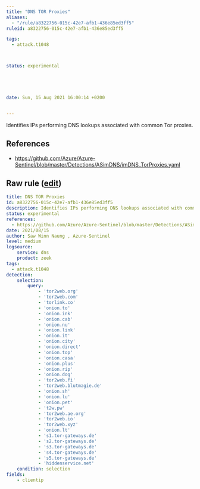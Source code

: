 ```yaml
---
title: "DNS TOR Proxies"
aliases:
  - "/rule/a8322756-015c-42e7-afb1-436e85ed3ff5"
ruleid: a8322756-015c-42e7-afb1-436e85ed3ff5

tags:
  - attack.t1048



status: experimental





date: Sun, 15 Aug 2021 16:00:14 +0200


---
```


Identifies IPs performing DNS lookups associated with common Tor proxies.

<!--more-->




## References

* https://github.com/Azure/Azure-Sentinel/blob/master/Detections/ASimDNS/imDNS_TorProxies.yaml


## Raw rule ([edit](https://github.com/SigmaHQ/sigma/edit/master/rules/network/zeek/zeek_dns_torproxy.yml))
```yaml
title: DNS TOR Proxies
id: a8322756-015c-42e7-afb1-436e85ed3ff5
description: Identifies IPs performing DNS lookups associated with common Tor proxies.
status: experimental
references:
  - https://github.com/Azure/Azure-Sentinel/blob/master/Detections/ASimDNS/imDNS_TorProxies.yaml
date: 2021/08/15
author: Saw Winn Naung , Azure-Sentinel
level: medium
logsource: 
    service: dns  
    product: zeek 
tags:
  - attack.t1048
detection:
    selection:
        query:
            - 'tor2web.org'
            - 'tor2web.com'
            - 'torlink.co'
            - 'onion.to'
            - 'onion.ink'
            - 'onion.cab'
            - 'onion.nu'
            - 'onion.link'
            - 'onion.it'
            - 'onion.city'
            - 'onion.direct'
            - 'onion.top'
            - 'onion.casa'
            - 'onion.plus'
            - 'onion.rip'
            - 'onion.dog'
            - 'tor2web.fi'
            - 'tor2web.blutmagie.de'
            - 'onion.sh'
            - 'onion.lu'
            - 'onion.pet'
            - 't2w.pw'
            - 'tor2web.ae.org'
            - 'tor2web.io'
            - 'tor2web.xyz'
            - 'onion.lt'
            - 's1.tor-gateways.de'
            - 's2.tor-gateways.de'
            - 's3.tor-gateways.de'
            - 's4.tor-gateways.de'
            - 's5.tor-gateways.de'
            - 'hiddenservice.net'
    condition: selection
fields:
    - clientip

```
